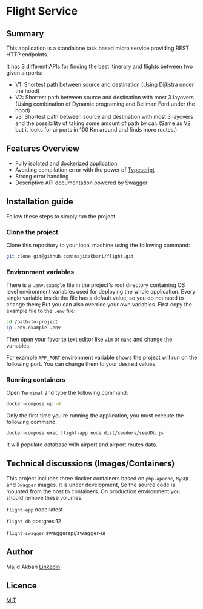 # Flight Service
## Summary
This application is a standalone task based micro service providing REST HTTP endpoints.

It has 3 different APIs for finding the best itinerary and flights between two given airports:

* V1: Shortest path between source and destination (Using Dijkstra under the hood)  
* V2: Shortest path between source and destination with most 3 layovers (Using combination of Dynamic programing and Bellman Ford under the hood)  
* v3: Shortest path between source and destination with most 3 layovers and the possibility of taking some amount of path by car. (Same as V2 but it looks for airports in 100 Km around and finds more routes.) 

## Features Overview
* Fully isolated and dockerized application
* Avoiding compilation error with the power of [Typescript](https://www.typescriptlang.org/)
* Strong error handling
* Descriptive API documentation powered by Swagger

## Installation guide
Follow these steps to simply run the project.

### Clone the project
Clone this repository to your local machine using the following command:
```bash
git clone git@github.com:majidakbari/flight.git
```

### Environment variables
There is a `.env.example` file in the project's root directory containing OS level environment variables used for deploying the whole application.
Every single variable inside the file has a default value, so you do not need to change them; But you can also override your own variables. First copy the example file to the `.env` file:
```bash
cd /path-to-project
cp .env.example .env
```
Then open your favorite text editor like `vim` or `nano` and change the variables.

For example `APP_PORT` environment variable shows the project will run on the following port. You can change them to your desired values.

### Running containers
Open `Terminal` and type the following command:
```bash
docker-compose up -d 
```

Only the first time you're running the application, you must execute the following command:

```bash
docker-compose exec flight-app node dist/seeders/seedDb.js
```
It will populate database with airport and airport routes data.

## Technical discussions (Images/Containers)
This project includes three docker containers based on `php-apache`, `MySQL` and `Swagger` images.
It is under development, So the source code is mounted from the host to containers. On production environment you should remove these volumes.

`flight-app`
node:latest

`flight-db`
postgres:12

`flight-swagger`
swaggerapi/swagger-ui

## Author
Majid Akbari [Linkedin](https://linkedin.com/in/majid-akbari)

## Licence
[MIT](https://choosealicense.com/licenses/mit/)
